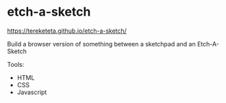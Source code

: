 # etch-a-sketch

https://tereketeta.github.io/etch-a-sketch/

Build a browser version of something between a sketchpad and an Etch-A-Sketch

Tools:
* HTML
* CSS
* Javascript
